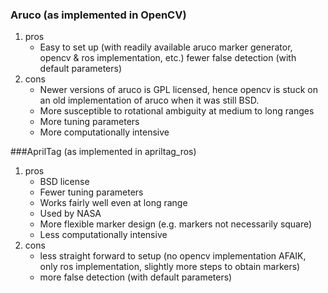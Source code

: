 ### Aruco (as implemented in OpenCV)
1. pros
	- Easy to set up (with readily available aruco marker generator, opencv & ros implementation, etc.) fewer false detection (with default parameters)
2. cons
	- Newer versions of aruco is GPL licensed, hence opencv is stuck on an old implementation of aruco when it was still BSD.
	- More susceptible to rotational ambiguity at medium to long ranges
	- More tuning parameters
	- More computationally intensive

###AprilTag (as implemented in apriltag_ros)
1. pros
	- BSD license
	- Fewer tuning parameters
	- Works fairly well even at long range
	- Used by NASA
	- More flexible marker design (e.g. markers not necessarily square)
	- Less computationally intensive
2. cons
	- less straight forward to setup (no opencv implementation AFAIK, only ros implementation, slightly more steps to obtain markers)
	- more false detection (with default parameters)